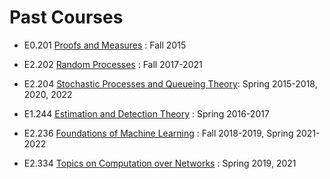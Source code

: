 # Past Courses

- E0.201 [Proofs and Measures](../2015/proofs) : Fall 2015

- E2.202 [Random Processes](../2021/random) : Fall 2017-2021

- E2.204 [Stochastic Processes and Queueing Theory](../2022/spqt): Spring 2015-2018, 2020, 2022

- E1.244 [Estimation and Detection Theory](../2017/estimation) : Spring 2016-2017

- E2.236 [Foundations of Machine Learning](../2021/ml) : Fall 2018-2019, Spring 2021-2022

- E2.334 [Topics on Computation over Networks](../2019/statphy) : Spring 2019, 2021

